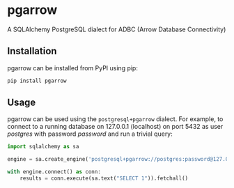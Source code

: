 # pgarrow

A SQLAlchemy PostgreSQL dialect for ADBC (Arrow Database Connectivity)


## Installation

pgarrow can be installed from PyPI using pip:

```bash
pip install pgarrow
```


## Usage

pgarrow can be used using the `postgresql+pgarrow` dialect. For example, to connect to a running database on 127.0.0.1 (localhost) on port 5432 as user _postgres_ with password _password_ and run a trivial query:

```python
import sqlalchemy as sa

engine = sa.create_engine('postgresql+pgarrow://postgres:password@127.0.0.1:5432/')

with engine.connect() as conn:
	results = conn.execute(sa.text("SELECT 1")).fetchall()
```
